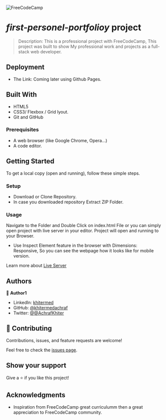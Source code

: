 ![FreeCodeCamp](https://img.shields.io/badge/Freecodecamp-%23123.svg?&style=for-the-badge&logo=freecodecamp&logoColor=green)

# **_first-personel-portfolioy_** project

> Description: This is a professional project with FreeCodeCamp, This project was built to show My professional work and projects as a full-stack web developer.

## Deployment

- The Link:  Coming later using Github Pages.

## Built With

- HTML5
- CSS3/ Flexbox / Grid lyout.
- Git and GitHub

### Prerequisites

- A web browser (like Google Chrome, Opera...)
- A code editor.

## Getting Started

To get a local copy (open and running), follow these simple steps.

### Setup

- Download or Clone Repository.
- In case you downloaded repository Extract ZIP Folder.


### Usage

Navigate to the Folder and Double Click on index.html File or you can simply open project with live server in your editor.
Project will open and running to your Browser.

- Use Inspect Element feature in the browser with Dimensions: Responsive, So you can see the webpage how it looks like for mobile version.

Learn more about [Live Server](https://marketplace.visualstudio.com/items?itemName=ritwickdey.LiveServer#:~:text=Shortcuts%20to%20Start%2FStop%20Server&text=Open%20a%20HTML%20file%20and,on%20Open%20with%20Live%20Server%20.&text=Open%20the%20Command%20Pallete%20by,Server%20to%20stop%20a%20server)

## Authors

👤 **Author1**

- LinkedIn: [khitermed](https://www.linkedin.com/in/khitermed/)
- GitHub: [@khitermedachraf](https://github.com/khitermedachraf)
- Twitter: [@@AchrafKhiter](https://twitter.com/AchrafKhiter)

## 🤝 Contributing

Contributions, issues, and feature requests are welcome!

Feel free to check the [issues page](../../issues/).

## Show your support

Give a ⭐️ if you like this project!

## Acknowledgments

- Inspiration from FreeCodeCamp great curriculumm then a great appreciation to FreeCodeCamp community.
